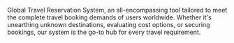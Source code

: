 Global Travel Reservation System, an all-encompassing tool tailored to meet the complete travel booking demands of users worldwide. Whether it's unearthing unknown destinations, evaluating cost options, or securing bookings, our system is the go-to hub for every travel requirement.

